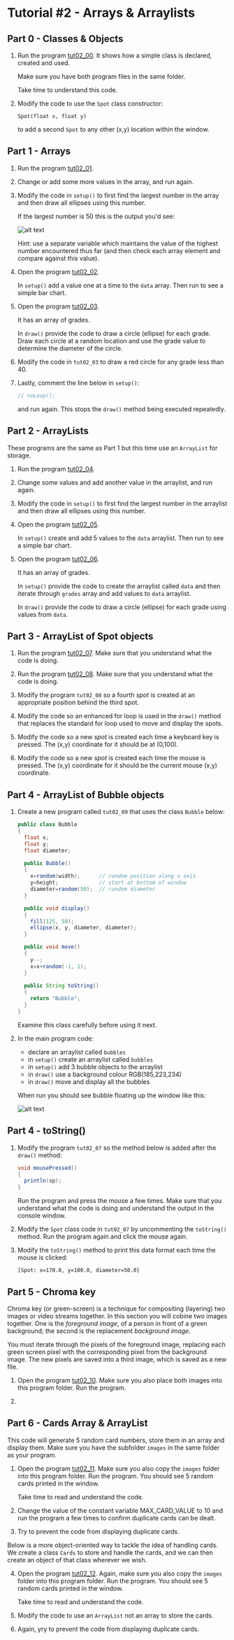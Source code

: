 # Tutorial #2 - Arrays & Arraylists

## Part 0 - Classes & Objects

1.	Run the program [tut02_00](https://github.com/barcaxi/oop/tree/master/code/tutorials/tut02_00).
	It shows how a simple class is declared, created and used.  

	Make sure you have both program files in the same folder.

	Take time to understand this code.

2.	Modify the code to use the ``Spot`` class constructor:

	``Spot(float x, float y)``

	to add a second ``Spot`` to any other (x,y) location within the window.


## Part 1 - Arrays

1.	Run the program [tut02_01](https://github.com/barcaxi/oop/tree/master/code/tutorials/tut02_01).

2.	Change or add some more values in the array, and run again.

3.	Modify the code in ``setup()`` to first find the largest number in the array and then draw all ellipses using this number.

	If the largest number is 50 this is the output you'd see:

	![alt text](../images/tut02_01a.png "")

	Hint: use a separate variable which maintains the value of the highest number encountered thus far (and then check each array element and compare against this value).

4.	Open the program [tut02_02](https://github.com/barcaxi/oop/tree/master/code/tutorials/tut02_02).
	
	In ``setup()`` add a value one at a time to the ``data`` array.  Then run to see a simple bar chart.


5.	Open the program [tut02_03](https://github.com/barcaxi/oop/tree/master/code/tutorials/tut02_03).

	It has an array of grades.
	
	In ``draw()`` provide the code to draw a circle (ellipse) for each grade.  Draw each circle at a random location and use the grade value to determine the diameter of the circle.

6.	Modify the code in ``tut02_03`` to draw a red circle for any grade less than 40.

7.	Lastly, comment the line below in ``setup()``:

	```java
	// noLoop();
	```

	and run again.  This stops the ``draw()`` method being executed repeatedly.



## Part 2 - ArrayLists

These programs are the same as Part 1 but this time use an ``ArrayList`` for storage.


1.	Run the program [tut02_04](https://github.com/barcaxi/oop/tree/master/code/tutorials/tut02_04).

2.	Change some values and add another value in the arraylist, and run again.

3.	Modify the code in ``setup()`` to first find the largest number in the arraylist and then draw all ellipses using this number.

4.	Open the program [tut02_05](https://github.com/barcaxi/oop/tree/master/code/tutorials/tut02_05).
	
	In ``setup()`` create and add 5 values to the ``data`` arraylist.  Then run to see a simple bar chart.


5.	Open the program [tut02_06](https://github.com/barcaxi/oop/tree/master/code/tutorials/tut02_06).

	It has an array of grades.
	
	In ``setup()`` provide the code to create the arraylist called ``data`` and then iterate through ``grades`` array and add values to ``data`` arraylist.  

	In ``draw()`` provide the code to draw a circle (ellipse) for each grade using values from ``data``. 



## Part 3 - ArrayList of Spot objects

1.	Run the program [tut02_07](https://github.com/barcaxi/oop/tree/master/code/tutorials/tut02_07).
	Make sure that you understand what the code is doing.

2.	Run the program [tut02_08](https://github.com/barcaxi/oop/tree/master/code/tutorials/tut02_08).
	Make sure that you understand what the code is doing.

3.	Modify the program ``tut02_08`` so a fourth *spot* is created at an appropriate position behind the third spot.

4.	Modify the code so an enhanced for loop is used in the ``draw()`` method that replaces the standard for loop used to move and display the spots.

5.	Modify the code so a new *spot* is created each time a keyboard key is pressed.
	The (x,y) coordinate for it should be at (0,100).

6.	Modify the code so a new *spot* is created each time the mouse is pressed. 
	The (x,y) coordinate for it should be the current mouse (x,y) coordinate.


## Part 4 - ArrayList of Bubble objects

1.	Create a new program called ``tut02_09`` that uses the class ``Bubble`` below:

	```java
	public class Bubble
	{
	  float x;
	  float y;
	  float diameter;

	  public Bubble()
	  {
	    x=random(width);      // random position along x axis
	    y=height;             // start at bottom of window
	    diameter=random(50);  // random diameter
	  }

	  public void display()
	  {
	    fill(125, 50);
	    ellipse(x, y, diameter, diameter);
	  }

	  public void move()
	  {
	    y--;
	    x=x+random(-1, 1);
	  }

	  public String toString()
	  {
	    return "Bubble";
	  }
	}
	```

	Examine this class carefully before using it next.

2.	In the main program code:

	-	declare an arraylist called ``bubbles``
	-	in ``setup()`` create an arraylist called ``bubbles``
	-	in ``setup()`` add 3 bubble objects to the arraylist
	-	in ``draw()`` use a background colour RGB(185,223,234)
	-	in ``draw()`` move and display all the bubbles

	When run you should see bubble floating up the window like this:

	![alt text](../images/tut02_09.png "Bubbles")


## Part 4 - toString()

1.	Modify the program ``tut02_07`` so the method below is added after the ``draw()`` method:

	```java
	void mousePressed()
	{
	  println(sp);
	}
	```

	Run the program and press the mouse a few times.  Make sure that you understand what the code is doing and understand the output in the console window.

2.	Modify the ``Spot`` class code in ``tut02_07`` by uncommenting the ``toString()`` method.  Run the program again and click the mouse again.

3.	Modify the ``toString()`` method to print this data format each time the mouse is clicked:

	``
	[Spot: x=170.0, y=100.0, diameter=50.0]
	``


## Part 5 - Chroma key

Chroma key (or green-screen) is a technique for compositing (layering) two images or video streams together.
In this section you will cobine two images together. One is the *foreground image*, of a
person in front of a green background; the second is the replacement *background
image*. 

You must iterate through the pixels of the foreground image, replacing each green screen pixel with the corresponding pixel from the background image. The new pixels are saved into a third image, which is saved as a new file.

1.	Open the program [tut02_10](https://github.com/barcaxi/oop/tree/master/code/tutorials/tut02_10).
	Make sure you also place both images into this program folder.  Run the program.

2.	


## Part 6 - Cards Array & ArrayList

This code will generate 5 random card numbers, store them in an array and display them.
Make sure you have the subfolder ``images`` in the same folder as your program.

1.	Open the program [tut02_11](https://github.com/barcaxi/oop/tree/master/code/tutorials/tut02_11).
	Make sure you also copy the ``images`` folder into this program folder.  Run the program.
	You should see 5 random cards printed in the window.

	Take time to read and understand the code.


2.	Change the value of the constant variable MAX_CARD_VALUE to 10 and run the program a few times to confirm duplicate cards can be dealt.

3.	Try to prevent the code from displaying duplicate cards.


Below is a more object-oriented way to tackle the idea of handling cards. 
We create a class ``Cards`` to store and handle the cards, and we can then create an object of that class wherever we wish.

4.	Open the program [tut02_12](https://github.com/barcaxi/oop/tree/master/code/tutorials/tut02_12).
	Again, make sure you also copy the ``images`` folder into this program folder.  Run the program.
	You should see 5 random cards printed in the window.

	Take time to read and understand the code.


5.	Modify the code to use an ``ArrayList`` not an array to store the cards. 

6.	Again, yry to prevent the code from displaying duplicate cards.



